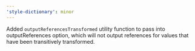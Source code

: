 ```yaml
---
'style-dictionary': minor
---
```


Added `outputReferencesTransformed` utility function to pass into outputReferences option, which will not output references for values that have been transitively transformed.
